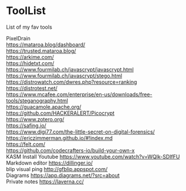# ToolList
List of my fav tools

PixelDrain<br>
https://mataroa.blog/dashboard/<br>
https://trusted.mataroa.blog/<br>
https://arkime.com/<br>
https://hidetxt.com/<br>
https://www.fourmilab.ch/javascrypt/javascrypt.html<br>
https://www.fourmilab.ch/javascrypt/stego.html<br>
https://distrowatch.com/dwres.php?resource=ranking<br>
https://distrotest.net/<br>
https://www.mcafee.com/enterprise/en-us/downloads/free-tools/steganography.html<br>
https://guacamole.apache.org/<br>
https://github.com/HACKERALERT/Picocrypt<br>
https://www.zotero.org/<br>
https://safing.io/<br>
https://www.digi77.com/the-little-secret-on-digital-forensics/<br>
https://ericzimmerman.github.io/#!index.md<br>
https://felt.com/<br>
https://github.com/codecrafters-io/build-your-own-x <br>
KASM Install Youtube https://www.youtube.com/watch?v=WQlk-SDIfFU<br>
Markdown editor https://dillinger.io/<br>
blip visual ping http://gfblip.appspot.com/<br>
Diagrams https://app.diagrams.net/?src=about <br>
Private notes https://laverna.cc/ <br>
